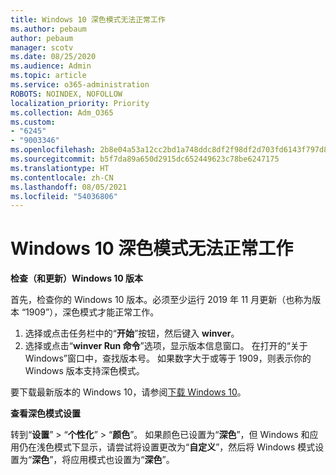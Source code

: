 ```yaml
---
title: Windows 10 深色模式无法正常工作
ms.author: pebaum
author: pebaum
manager: scotv
ms.date: 08/25/2020
ms.audience: Admin
ms.topic: article
ms.service: o365-administration
ROBOTS: NOINDEX, NOFOLLOW
localization_priority: Priority
ms.collection: Adm_O365
ms.custom:
- "6245"
- "9003346"
ms.openlocfilehash: 2b8e04a53a12cc2bd1a748ddc8df2f98df2d703fd6143f797d816e602005d13b
ms.sourcegitcommit: b5f7da89a650d2915dc652449623c78be6247175
ms.translationtype: HT
ms.contentlocale: zh-CN
ms.lasthandoff: 08/05/2021
ms.locfileid: "54036806"
---
```

# <a name="windows-10-dark-mode-does-not-work"></a>Windows 10 深色模式无法正常工作

**检查（和更新）Windows 10 版本**

首先，检查你的 Windows 10 版本。必须至少运行 2019 年 11 月更新（也称为版本 “1909”），深色模式才能正常工作。  

1. 选择或点击任务栏中的“**开始**”按钮，然后键入 **winver**。 
2. 选择或点击“**winver Run 命令**”选项，显示版本信息窗口。
    在打开的“关于 Windows”窗口中，查找版本号。 如果数字大于或等于 1909，则表示你的 Windows 版本支持深色模式。

要下载最新版本的 Windows 10，请参阅[下载 Windows 10](https://www.microsoft.com/software-download/windows10)。

**查看深色模式设置**

转到“**设置**” > “**个性化**” > “**颜色**”。 如果颜色已设置为“**深色**”，但 Windows 和应用仍在浅色模式下显示，请尝试将设置更改为“**自定义**”，然后将 Windows 模式设置为“**深色**”，将应用模式也设置为“**深色**”。